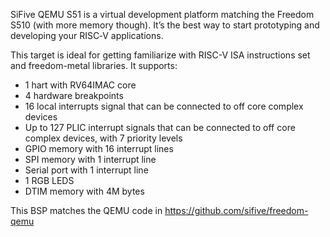 SiFive QEMU S51 is a virtual development platform matching the Freedom S510 (with more memory though).
It’s the best way to start prototyping and developing your RISC‑V applications.

This target is ideal for getting familiarize with RISC-V ISA instructions set and freedom-metal libraries. It supports:

- 1 hart with RV64IMAC core
- 4 hardware breakpoints
- 16 local interrupts signal that can be connected to off core complex devices
- Up to 127 PLIC interrupt signals that can be connected to off core complex devices, with 7 priority levels
- GPIO memory with 16 interrupt lines
- SPI memory with 1 interrupt line
- Serial port with 1 interrupt line
- 1 RGB LEDS
- DTIM memory with 4M bytes

This BSP matches the QEMU code in https://github.com/sifive/freedom-qemu
